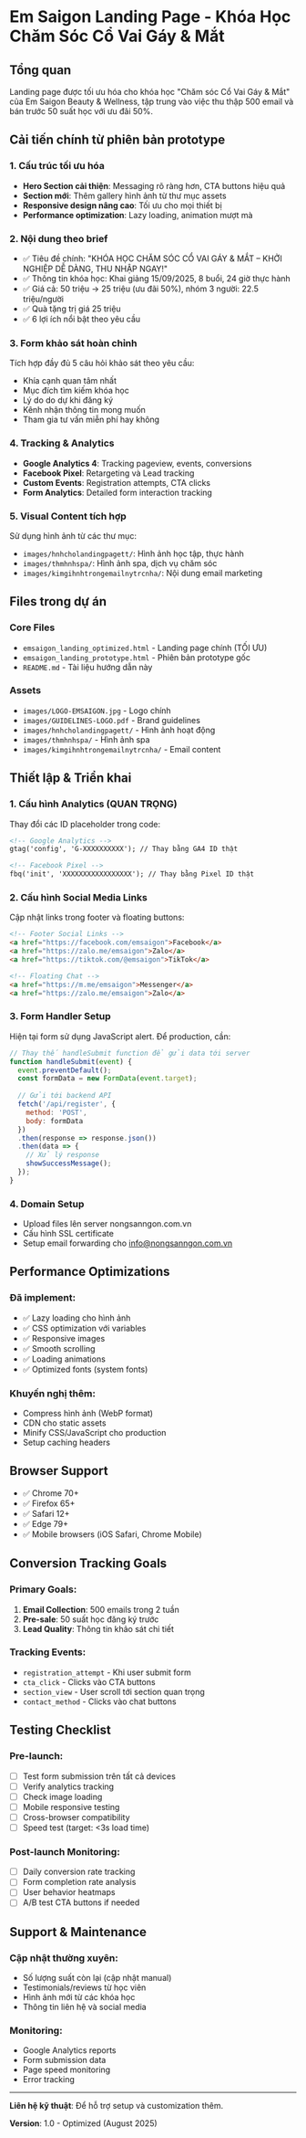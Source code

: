 # Em Saigon Landing Page - Khóa Học Chăm Sóc Cổ Vai Gáy & Mắt

## Tổng quan
Landing page được tối ưu hóa cho khóa học "Chăm sóc Cổ Vai Gáy & Mắt" của Em Saigon Beauty & Wellness, tập trung vào việc thu thập 500 email và bán trước 50 suất học với ưu đãi 50%.

## Cải tiến chính từ phiên bản prototype

### 1. **Cấu trúc tối ưu hóa**
- **Hero Section cải thiện**: Messaging rõ ràng hơn, CTA buttons hiệu quả
- **Section mới**: Thêm gallery hình ảnh từ thư mục assets
- **Responsive design nâng cao**: Tối ưu cho mọi thiết bị
- **Performance optimization**: Lazy loading, animation mượt mà

### 2. **Nội dung theo brief**
- ✅ Tiêu đề chính: "KHÓA HỌC CHĂM SÓC CỔ VAI GÁY & MẮT – KHỞI NGHIỆP DỄ DÀNG, THU NHẬP NGAY!"
- ✅ Thông tin khóa học: Khai giảng 15/09/2025, 8 buổi, 24 giờ thực hành
- ✅ Giá cả: 50 triệu → 25 triệu (ưu đãi 50%), nhóm 3 người: 22.5 triệu/người
- ✅ Quà tặng trị giá 25 triệu
- ✅ 6 lợi ích nổi bật theo yêu cầu

### 3. **Form khảo sát hoàn chỉnh**
Tích hợp đầy đủ 5 câu hỏi khảo sát theo yêu cầu:
- Khía cạnh quan tâm nhất
- Mục đích tìm kiếm khóa học
- Lý do do dự khi đăng ký
- Kênh nhận thông tin mong muốn
- Tham gia tư vấn miễn phí hay không

### 4. **Tracking & Analytics**
- **Google Analytics 4**: Tracking pageview, events, conversions
- **Facebook Pixel**: Retargeting và Lead tracking
- **Custom Events**: Registration attempts, CTA clicks
- **Form Analytics**: Detailed form interaction tracking

### 5. **Visual Content tích hợp**
Sử dụng hình ảnh từ các thư mục:
- `images/hnhcholandingpagett/`: Hình ảnh học tập, thực hành
- `images/thmhnhspa/`: Hình ảnh spa, dịch vụ chăm sóc
- `images/kimgihnhtrongemailnytrcnha/`: Nội dung email marketing

## Files trong dự án

### Core Files
- `emsaigon_landing_optimized.html` - Landing page chính (TỐI ƯU)
- `emsaigon_landing_prototype.html` - Phiên bản prototype gốc
- `README.md` - Tài liệu hướng dẫn này

### Assets
- `images/LOGO-EMSAIGON.jpg` - Logo chính
- `images/GUIDELINES-LOGO.pdf` - Brand guidelines
- `images/hnhcholandingpagett/` - Hình ảnh hoạt động
- `images/thmhnhspa/` - Hình ảnh spa
- `images/kimgihnhtrongemailnytrcnha/` - Email content

## Thiết lập & Triển khai

### 1. **Cấu hình Analytics (QUAN TRỌNG)**
Thay đổi các ID placeholder trong code:

```html
<!-- Google Analytics -->
gtag('config', 'G-XXXXXXXXXX'); // Thay bằng GA4 ID thật

<!-- Facebook Pixel -->
fbq('init', 'XXXXXXXXXXXXXXXXX'); // Thay bằng Pixel ID thật
```

### 2. **Cấu hình Social Media Links**
Cập nhật links trong footer và floating buttons:

```html
<!-- Footer Social Links -->
<a href="https://facebook.com/emsaigon">Facebook</a>
<a href="https://zalo.me/emsaigon">Zalo</a>
<a href="https://tiktok.com/@emsaigon">TikTok</a>

<!-- Floating Chat -->
<a href="https://m.me/emsaigon">Messenger</a>
<a href="https://zalo.me/emsaigon">Zalo</a>
```

### 3. **Form Handler Setup**
Hiện tại form sử dụng JavaScript alert. Để production, cần:

```javascript
// Thay thế handleSubmit function để gửi data tới server
function handleSubmit(event) {
  event.preventDefault();
  const formData = new FormData(event.target);
  
  // Gửi tới backend API
  fetch('/api/register', {
    method: 'POST',
    body: formData
  })
  .then(response => response.json())
  .then(data => {
    // Xử lý response
    showSuccessMessage();
  });
}
```

### 4. **Domain Setup**
- Upload files lên server nongsanngon.com.vn
- Cấu hình SSL certificate
- Setup email forwarding cho info@nongsanngon.com.vn

## Performance Optimizations

### Đã implement:
- ✅ Lazy loading cho hình ảnh
- ✅ CSS optimization với variables
- ✅ Responsive images
- ✅ Smooth scrolling
- ✅ Loading animations
- ✅ Optimized fonts (system fonts)

### Khuyến nghị thêm:
- Compress hình ảnh (WebP format)
- CDN cho static assets
- Minify CSS/JavaScript cho production
- Setup caching headers

## Browser Support
- ✅ Chrome 70+
- ✅ Firefox 65+
- ✅ Safari 12+
- ✅ Edge 79+
- ✅ Mobile browsers (iOS Safari, Chrome Mobile)

## Conversion Tracking Goals

### Primary Goals:
1. **Email Collection**: 500 emails trong 2 tuần
2. **Pre-sale**: 50 suất học đăng ký trước
3. **Lead Quality**: Thông tin khảo sát chi tiết

### Tracking Events:
- `registration_attempt` - Khi user submit form
- `cta_click` - Clicks vào CTA buttons
- `section_view` - User scroll tới section quan trọng
- `contact_method` - Clicks vào chat buttons

## Testing Checklist

### Pre-launch:
- [ ] Test form submission trên tất cả devices
- [ ] Verify analytics tracking
- [ ] Check image loading
- [ ] Mobile responsive testing
- [ ] Cross-browser compatibility
- [ ] Speed test (target: <3s load time)

### Post-launch Monitoring:
- [ ] Daily conversion rate tracking
- [ ] Form completion rate analysis
- [ ] User behavior heatmaps
- [ ] A/B test CTA buttons if needed

## Support & Maintenance

### Cập nhật thường xuyên:
- Số lượng suất còn lại (cập nhật manual)
- Testimonials/reviews từ học viên
- Hình ảnh mới từ các khóa học
- Thông tin liên hệ và social media

### Monitoring:
- Google Analytics reports
- Form submission data
- Page speed monitoring
- Error tracking

---

**Liên hệ kỹ thuật**: Để hỗ trợ setup và customization thêm.

**Version**: 1.0 - Optimized (August 2025)
